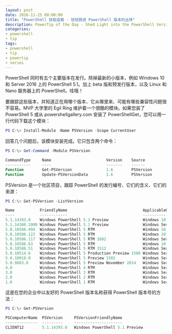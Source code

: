 ```yaml
---
layout: post
date: 2016-11-25 00:00:00
title: "PowerShell 技能连载 - 轻轻跳进 PowerShell 版本的丛林"
description: PowerTip of the Day - Shed Light into the PowerShell Version Jungle
categories:
- powershell
- tip
tags:
- powershell
- tip
- powertip
- series
---
```

PowerShell 同时有五个主要版本在发行。除掉最新的小版本，例如 Windows 10 和 Server 2016 上的 PowerShell 5.1。加上 beta 版和预发行版本，以及 Linux 和 Nano 服务器上的 PowerShell。哇哦！

要跟踪这些版本，并知道正在用哪个版本、它从哪里来、可能有哪些兼容性问题很不容易。MVP 大学里的 Egil Ring 维护着一个很酷的模块。如果您装了 PowerShell 5 或从 powershellgallery.com 安装了 PowerShellGet，您可以用一行代码下载这个模块：

```powershell
PS C:\> Install-Module -Name PSVersion -Scope CurrentUser 
```

回答几个问题后，该模块安装完成。它只包含两个命令：

```powershell
PS C:\> Get-Command -Module PSVersion

CommandType     Name                        Version    Source                                        
-----------     ----                        -------    ------                                        
Function        Get-PSVersion               1.6        PSVersion                                     
Function        Update-PSVersionData        1.6        PSVersion 
```

PSVersion 是一个社区项目，跟踪 PowerShell 的发行编号、它们的含义、它们的来源：

```powershell
PS C:\> Get-PSVersion -ListVersion

Name           FriendlyName                                 ApplicableOS            
----           ------------                                 ------------            
5.1.14393.0    Windows PowerShell 5.1 Preview               Windows 10 Anniversar...
5.1.14300.1000 Windows PowerShell 5.1 Preview               Windows Server 2016 T...
5.0.10586.494  Windows PowerShell 5 RTM                     Windows 10 1511 + KB3...
5.0.10586.122  Windows PowerShell 5 RTM                     Windows 10 1511 + KB3...
5.0.10586.117  Windows PowerShell 5 RTM 1602                Windows Server 2012 R...
5.0.10586.63   Windows PowerShell 5 RTM                     Windows 10 1511 + KB3...
5.0.10586.51   Windows PowerShell 5 RTM 1512                Windows Server 2012 R...
5.0.10514.6    Windows PowerShell 5 Production Preview 1508 Windows Server 2012 R2  
5.0.10018.0    Windows PowerShell 5 Preview 1502            Windows Server 2012 R2  
5.0.9883.0     Windows PowerShell 5 Preview November 2014   Windows Server 2012 R...
4.0            Windows PowerShell 4 RTM                     Windows Server 2012 R...
3.0            Windows PowerShell 3 RTM                     Windows Server 2012, ...
2.0            Windows PowerShell 2 RTM                     Windows Server 2008 R...
1.0            Windows PowerShell 1 RTM                     Windows Server 2008, ...
```

这是在您的企业中以友好的 PowerShell 版本名称获得 PowerShell 版本号的方法：

```powershell
PS C:\> Get-PSVersion 

PSComputerName  PSVersion     PSVersionFriendlyName
--------------  ---------     ---------------------
CLIENT12        5.1.14393.0   Windows PowerShell 5.1 Preview
```

<!--本文国际来源：[Shed Light into the PowerShell Version Jungle](http://community.idera.com/powershell/powertips/b/tips/posts/shed-light-into-the-powershell-version-jungle)-->
